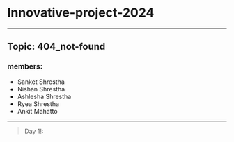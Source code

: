 # Innovative-project-2024
--------------------------------
## Topic: 404_not-found
### members:
- Sanket Shrestha
- Nishan Shrestha
- Ashlesha Shrestha
- Ryea Shrestha
- Ankit Mahatto
------------------------------------
> Day 1!:
